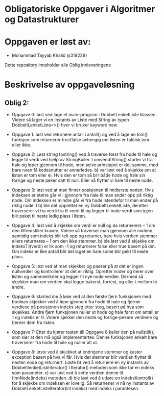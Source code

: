 # Obligatoriske Oppgaver i Algoritmer og Datastrukturer

# Oppgaven er løst av:
* Mohammad Tayyab Khalid (s319229)

Dette repository inneholder alle Oblig innleveringene

# Beskrivelse av oppgaveløsning

## Oblig 2:

* Oppgave 0: løst ved lage et main-program i DobbetLenketListe klassen. Videre så lager vi en Instants av Liste med String av typen DobbeltLenketListe<>() hvor vi bruker   keyword new. 

* Oppgave 1: løst ved returnere antall i antall() og ved å lage en tom() funksjon som returnerer true/false avhengig om listen er faktisk tom eller ikke.

* Oppgave 2: Løst string tostring() ved å traverse først fra hode til hale og legge til verdi ved hjelp av StringBuiler. I omvendtString() starter vi fra hale og løper gjennom til hode, men selve prinsippet er det samme, med bare noen få kodesnutter er annerledes. b) var løst ved å skjekke om at listen er tom eller ei. Hvis den er tom så blir både hode og hale sin forrige og neste peker satt til null. Eller så flytter vi hale til neste node.

* Oppgave 3: løst ved at man finner posisjonen til midterste noden. Hvis indeksen er større går vi i gjennom fra hale til man ender opp på riktig node. Om indeksen er mindre går vi fra hode istendefor til man ender på riktig node. I b) ble det opprettet en ny DobbeltLenketListe, deretter traverserer vi fra verdi fra til verdi til og legger til node verdi som igjen blir peket til neste ledig plass i listen.

* Oppgave 4: løst ved å skjekke om verdi er null og da returnerers – 1 om den tilfredstiller kraven. Videre så traverser man gjennom alle nodene samtidig som indeks blir telt opp og returner, bare hvis verdien stemmer ellers returneres – 1 om den ikke stemmer. b) ble løst ved å skjekke om indeksTil(verdi) er lik som -1 og returnerer false eller true basert på det. Om indeks er like antall blir det laget en hale some blir pekt til neste plass.

* Oppgave 5: løst ved at man skjekker og passer på at det er ingen nullverdier og kontrollerer at det er riktig. Opretter noder og iterer over listen og sammenlikner og legger til nye node verdier. Dermed så skjekker man om verdien skal legge bakerst, forrest, og eller i mellom to andre.

* Oppgave 6: started me å løse ved at den første fjern funksjonen med boolean skjekker ved å løpe gjennom fra hode til hale og fjerner verdiene på posisjonen indeks steg etter steg, basert på hva som skjekkes. Andre fjern funksjonen nuller ut hode og hale først om antall er 1 og indeks er 0. Videre sjekker den neste og forrige-pekere verdiene og fjerner dem fra listen.

* Oppgave 7: Etter du kjører testen till Oppgave 8 kaller den på nullstill(), som sier at den må også implementertes. Denne funksjonen enkelt bare traverserer fra hode til hale og nuller alt ut.

* Oppgave 8: løste ved å skjekket at endrigene stemmer og kaster exception basert på hva vi får. Hvis det stemmer blir verdien flyttet til nesten node og returnert. Løste b) ved å returnere en ny instants av DobbeltlenketListeIterator() I Iterator<T>() metoden som ikke tar en indeks som parameter. c) var løst ved å sette verdien denne til finnNode(indeks) metoden. d) ble løst ved å utføre en indeksKontroll() for å skjekke om indeksen er lovelig. Så returnener vi nå ny instants av DobbetLenketListeIterator(int indeks) med indeks i parantesen.

